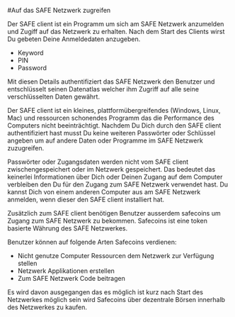 #Auf das SAFE Netzwerk zugreifen

Der SAFE client ist ein Programm um sich am SAFE Netzwerk anzumelden und Zugiff auf das Netzwerk zu erhalten. Nach dem Start des Clients wirst Du gebeten Deine Anmeldedaten anzugeben.

* Keyword
* PIN
* Password

Mit diesen Details authentifiziert das SAFE Netzwerk den Benutzer und entschlüsselt seinen Datenatlas welcher ihm Zugriff auf alle seine verschlüsselten Daten gewährt.

Der SAFE client ist ein kleines, plattformübergreifendes (Windows, Linux, Mac) und ressourcen schonendes Programm das die Performance des Computers nicht beeinträchtigt. Nachdem Du Dich durch den SAFE client authentifiziert hast musst Du keine weiteren Passwörter oder Schlüssel angeben um auf andere Daten oder Programme im SAFE Netzwerk zuzugreifen.

Passwörter oder Zugangsdaten werden nicht vom SAFE client zwischengespeichert oder im Netzwerk gespeichert. Das bedeutet das keinerlei Informationen über Dich oder Deinen Zugang auf dem Computer verbleiben den Du für den Zugang zum SAFE Netzwerk verwendet hast. Du kannst Dich von einem anderen Computer aus am SAFE Netzwerk anmelden, wenn dieser den SAFE client installiert hat.

Zusätzlich zum SAFE client benötigen Benutzer ausserdem safecoins um Zugang zum SAFE Netzwerk zu bekommen. Safecoins ist eine token basierte Währung des SAFE Netzwerkes.

Benutzer können auf folgende Arten Safecoins verdienen:


* Nicht genutze Computer Ressourcen dem Netzwerk zur Verfügung stellen
* Netzwerk Applikationen erstellen
* Zum SAFE Netzwerk Code beitragen

Es wird davon ausgegangen das es möglich ist kurz nach Start des Netzwerkes möglich sein wird Safecoins über dezentrale Börsen innerhalb des Netzwerkes zu kaufen.
